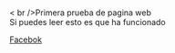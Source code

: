 # 
< br />Primera prueba de pagina web<br />Si puedes leer esto es que ha funcionado<br />



<a href="https://www.facebook.com/alfonso.gaitangomez/">Facebok</a>
